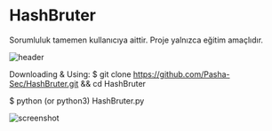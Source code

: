 # HashBruter
Sorumluluk tamemen kullanıcıya aittir. Proje yalnızca eğitim amaçlıdır.

![header](https://github.com/Pasha-Sec/HashBruter/assets/148802667/1b78b16d-4d23-4aa1-9de7-aaa316643c82)


Downloading & Using:
   $ git clone https://github.com/Pasha-Sec/HashBruter.git && cd HashBruter

   $ python (or python3) HashBruter.py
   
![screenshot](https://github.com/Pasha-Sec/HashBruter/assets/148802667/381741eb-9193-46e6-ad0d-45bf5ad1815c)
